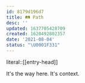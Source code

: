 ```yaml
---
id: 8179d196d7
title: 🛤 Path
desc: ''
updated: 1637705428709
created: 1620492802357
date: '2021-08-04'
status: "\U0001F331"
---
```


literal::[[entry-head]]


It's the way here. It's context.
